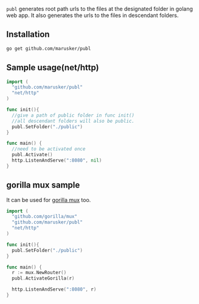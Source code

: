 `publ` generates root path urls to the files at the designated folder in golang web app. It also generates the urls to the files in descendant folders.

## Installation

```bash
go get github.com/marusker/publ
```

## Sample usage(net/http)

```go
import (
  "github.com/marusker/publ"
  "net/http"
)

func init(){
  //give a path of public folder in func init()
  //all descendant folders will also be public.
  publ.SetFolder("./public")
}

func main() {
  //need to be activated once
  publ.Activate()
  http.ListenAndServe(":8080", nil)
}

```

## gorilla mux sample

It can be used for [gorilla mux](https://github.com/gorilla/mux) too.

```go
import (
  "github.com/gorilla/mux"
  "github.com/marusker/publ"
  "net/http"
)

func init(){
  publ.SetFolder("./public")
}

func main() {
  r := mux.NewRouter()
  publ.ActivateGorilla(r)

  http.ListenAndServe(":8080", r)
}
```

